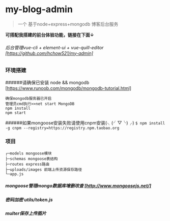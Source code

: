 # my-blog-admin
 
 > 一个 基于node+express+mongodb 博客后台服务
 >
******可搭配我搭建的前台体验功能，链接在下面↓******

###### 后台管理vue-cli + element-ui + vue-quill-editor [https://github.com/hchow521/my-admin]
### 环境搭建
######请确保已安装 node && mongodb [https://www.runoob.com/mongodb/mongodb-tutorial.html]
```$xslt
确保mongodb服务器已开启
管理员cmd执行>>net start MongoDB
npm install
npm start
```
######如果mongoose安装失败请使用cnpm安装(╮(╯▽╰)╭)
`$ npm install -g cnpm --registry=https://registry.npm.taobao.org`

### 项目
```$xslt
┌─models mongoose模块
├─schemas mongoose表结构
├─routes express路由
├─uploads/images 前端上传资源保存路径
└─app.js
```


##### mongoose管理mongo数据库增删改查 [http://www.mongoosejs.net/]
##### 密码加密 utils/token.js
##### multer保存上传图片


